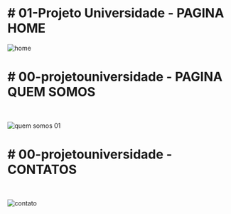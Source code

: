 <H1># 01-Projeto Universidade  - PAGINA HOME</H1>

![home](https://user-images.githubusercontent.com/97393143/150708820-6457230a-9eb6-4f39-80b1-74e957243796.png)

  
<H1># 00-projetouniversidade  - PAGINA QUEM SOMOS</H1>
<BR>
  
![quem somos 01](https://user-images.githubusercontent.com/97393143/150708846-8dbe8764-dbf8-4443-812e-54785d721eac.png)
     
<H1># 00-projetouniversidade  - CONTATOS</H1>
<BR>
  
![contato](https://user-images.githubusercontent.com/97393143/150708852-31cab922-a331-4f87-920d-8fb66700cf62.png)
